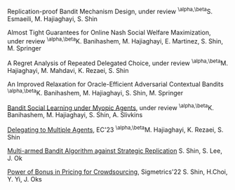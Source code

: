 Replication-proof Bandit Mechanism Design, under review
<sup>\alpha,\beta</sup>S. Esmaeili, M. Hajiaghayi, S. Shin

Almost Tight Guarantees for Online Nash Social Welfare Maximization, under review
<sup>\alpha,\beta</sup>K. Banihashem, M. Hajiaghayi, E. Martinez, S. Shin, M. Springer

A Regret Analysis of Repeated Delegated Choice, under review
<sup>\alpha,\beta</sup>M. Hajiaghayi, M. Mahdavi, K. Rezaei, S. Shin

An Improved Relaxation for Oracle-Efficient Adversarial Contextual Bandits
<sup>\alpha,\beta</sup>K. Banihashem, M. Hajiaghayi, S. Shin, M. Springer

[Bandit Social Learning under Myopic Agents](https://arxiv.org/abs/2302.07425), under review
<sup>\alpha,\beta</sup>K. Banihashem, M. Hajiaghayi, S. Shin, A. Slivkins

[Delegating to Multiple Agents](https://arxiv.org/abs/2305.03203), EC'23
<sup>\alpha,\beta</sup>M. Hajiaghayi, K. Rezaei, S. Shin

[Multi-armed Bandit Algorithm against Strategic Replication](https://proceedings.mlr.press/v151/shin22a.html)
S. Shin, S. Lee, J. Ok

[Power of Bonus in Pricing for Crowdsourcing](https://yung-web.github.io/home/Publication/Conference/PowerofBonus_Sigmetrics_2022.pdf), Sigmetrics'22
S. Shin, H.Choi, Y. Yi, J. Oks
